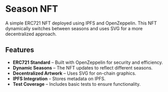 # Season NFT

A simple ERC721 NFT deployed using IPFS and OpenZeppelin. This NFT dynamically switches between seasons and uses SVG for a more decentralized approach.

## Features

- **ERC721 Standard** – Built with OpenZeppelin for security and efficiency.  
- **Dynamic Seasons** – The NFT updates to reflect different seasons.  
- **Decentralized Artwork** – Uses SVG for on-chain graphics.  
- **IPFS Integration** – Stores metadata on IPFS.  
- **Test Coverage** – Includes basic tests to ensure functionality.  